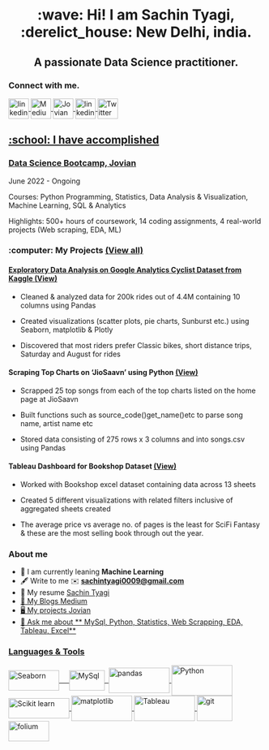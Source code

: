 <h1>
<p align="center">
  :wave: Hi! I am Sachin Tyagi, :derelict_house: New Delhi, india.
</p>
</h1>
<h2>
<p align="center">
 A passionate Data Science practitioner.
</p>
</h2>
<h3>
<p>
 Connect with me.
</p>
</h3>
<a href="https://www.linkedin.com/in/sachintyagi0009/"><img align="center" src="https://github.com/sachintyagi0009/Photos/blob/main/download%20(1).png" alt="linkedin" height="40" width="40" style="max-width: 100%;">
<a href="https://medium.com/@sachintyagi0009"><img align="center" src="https://github.com/sachintyagi0009/Photos/blob/main/download.png" alt="Medium" height="40" width="40" style="max-width: 100%;">
<a href="https://jovian.ai/sachintyagi0009"><img align="center" src="https://github.com/sachintyagi0009/Photos/blob/main/jo.jpg" alt="Jovian" height="40" width="40" style="max-width: 100%;">
<a href="https://github.com/sachintyagi0009"><img align="center" src="https://github.com/sachintyagi0009/Photos/blob/main/git.jpg" alt="linkedin" height="40" width="40" style="max-width: 100%;">
<a href="https://twitter.com/tyagiji0009"><img align="center" src="https://github.com/sachintyagi0009/Photos/blob/main/tw.jpg" alt="Twitter" height="40" width="40" style="max-width: 100%;">
  <h2> :school: I have accomplished </h2>

### Data Science Bootcamp, [Jovian](https://github.com/JovianML)                                                                                       

June 2022 - Ongoing

Courses: Python Programming, Statistics, Data Analysis & Visualization, Machine Learning, SQL & Analytics

Highlights: 500+ hours of coursework, 14 coding assignments, 4 real-world projects (Web scraping, EDA, ML)

<h3> :computer: My Projects <a href="https://github.com/sachintyagi0009">(View all) </h3>

#### Exploratory Data Analysis on Google Analytics Cyclist Dataset from Kaggle [(View)](https://jovian.ai/sachintyagi0009/project-2-cyclistic-exploratory-data-analysis-by-sachin-tyagi)

* Cleaned & analyzed data for 200k rides out of 4.4M containing 10 columns using Pandas

* Created visualizations (scatter plots, pie charts, Sunburst etc.) using Seaborn, matplotlib & Plotly

 * Discovered that most riders prefer Classic bikes, short distance trips, Saturday and August for rides 

#### Scraping Top Charts on ‘JioSaavn’ using Python [(View)](https://jovian.ai/sachintyagi0009/jiosavan)

* Scrapped 25 top songs from each of the top charts listed on the home page at JioSaavn

* Built functions such as source_code()get_name()etc to parse song name, artist name etc

* Stored data consisting of 275 rows x 3 columns and into songs.csv using Pandas

#### Tableau Dashboard for Bookshop Dataset [(View)](https://public.tableau.com/views/Bookshop1_16597546308270/Overviewdashboard?:language=en-US&:display_count=n&:origin=viz_share_link)

* Worked with Bookshop excel dataset containing data across 13 sheets

* Created 5 different visualizations with related filters inclusive of aggregated sheets created

* The average price vs average no. of pages is the least for SciFi Fantasy & these are the most selling book through out the year.

### About me

* :open_book: I am currently leaning **Machine Learning**
* :fountain_pen: Write to me :envelope: **sachintyagi0009@gmail.com**
* :page_facing_up: My resume <a href="https://github.com/sachintyagi0009/Resume/blob/main/Resume%20-%20Sachin%20(Data%20Analyst).pdf"> Sachin Tyagi
* :memo: My Blogs <a href="https://medium.com/@sachintyagi0009"> Medium
* :desktop_computer: My projects <a href="https://jovian.ai/sachintyagi0009"> Jovian
* :raising_hand: Ask me about ** MySql, Python, Statistics, Web Scrapping, EDA, Tableau, Excel**

### Languages & Tools
<a href="https://seaborn.pydata.org/"><img align="center" src="https://github.com/sachintyagi0009/Photos/blob/main/download%20(7).png" alt="Seaborn" height="40" width="100" style="max-width: 100%;">&nbsp;&nbsp;&nbsp;&nbsp;
<a href="https://www.mysql.com/"><img align="center" src="https://github.com/sachintyagi0009/Photos/blob/main/download%20(6).png" alt="MySql" height="40" width="70" style="max-width: 100%;">&nbsp;
<a href="https://pandas.pydata.org/"><img align="center" src="https://github.com/sachintyagi0009/Photos/blob/main/download%20(5).png" alt="pandas" height="50" width="120" style="max-width: 100%;">
<a href="https://www.python.org/"><img align="center" src="https://github.com/sachintyagi0009/Photos/blob/main/download%20(13).png" alt="Python" height="60" width="120" style="max-width: 100%;">
<a href="https://scikit-learn.org/stable/"><img align="center" src="https://github.com/sachintyagi0009/Photos/blob/main/download%20(4).png" alt="Scikit learn" height="40" width="120" style="max-width: 100%;">
<a href="https://matplotlib.org/"><img align="center" src="https://github.com/sachintyagi0009/Photos/blob/main/download%20(8).png" alt="matplotlib" height="50" width="120" style="max-width: 100%;">
<a href="https://www.tableau.com/"><img align="center" src="https://github.com/sachintyagi0009/Photos/blob/main/download%20(9).png" alt="Tableau" height="50" width="120" style="max-width: 100%;">
<a href="https://git-scm.com/"><img align="center" src="https://github.com/sachintyagi0009/Photos/blob/main/download%20(10).png" alt="git" height="50" width="70" style="max-width: 100%;">
<a href="https://python-visualization.github.io/folium/"><img align="center" src="https://github.com/sachintyagi0009/Photos/blob/main/download%20(11).png" alt="folium" height="40" width="80" style="max-width: 100%;">
